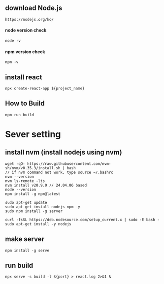 ## download Node.js
    https://nodejs.org/ko/
#### node version check
    node -v
#### npm version check
    npm -v


## install react
    npx create-react-app ${project_name}

## How to Build
    npm run build

# Sever setting
## install nvm (install nodejs using nvm)
    wget -qO- https://raw.githubusercontent.com/nvm-sh/nvm/v0.35.3/install.sh | bash
    // if nvm command not work, type source ~/.bashrc
    nvm --version
    nvm ls-remote -lts
    nvm install v20.9.0 // 24.04.06 based 
    node --version
    npm install -g npm@latest

    sudo apt-get update
    sudo apt-get install nodejs npm -y
    sudo npm install -g server

    curl -fsSL https://deb.nodesource.com/setup_current.x | sudo -E bash -
    sudo apt-get install -y nodejs

    
## make server
    npm install -g serve

## run build 
    npx serve -s build -l ${port} > react.log 2>&1 &
